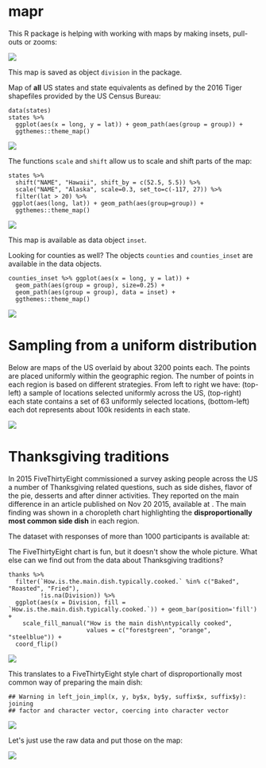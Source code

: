 mapr
====

This R package is helping with working with maps by making insets,
pull-outs or zooms:

![](README_files/figure-markdown_strict/unnamed-chunk-2-1.png)

This map is saved as object `division` in the package.

Map of **all** US states and state equivalents as defined by the 2016
Tiger shapefiles provided by the US Census Bureau:

    data(states)
    states %>% 
      ggplot(aes(x = long, y = lat)) + geom_path(aes(group = group)) +
      ggthemes::theme_map()

![](README_files/figure-markdown_strict/unnamed-chunk-3-1.png)

The functions `scale` and `shift` allow us to scale and shift parts of
the map:

    states %>%
      shift("NAME", "Hawaii", shift_by = c(52.5, 5.5)) %>%
      scale("NAME", "Alaska", scale=0.3, set_to=c(-117, 27)) %>%
      filter(lat > 20) %>%
     ggplot(aes(long, lat)) + geom_path(aes(group=group)) +
      ggthemes::theme_map() 

![](README_files/figure-markdown_strict/unnamed-chunk-5-1.png)

This map is available as data object `inset`.

Looking for counties as well? The objects `counties` and
`counties_inset` are available in the data objects.

    counties_inset %>% ggplot(aes(x = long, y = lat)) +
      geom_path(aes(group = group), size=0.25) +
      geom_path(aes(group = group), data = inset) +
      ggthemes::theme_map() 

![](README_files/figure-markdown_strict/unnamed-chunk-6-1.png)

Sampling from a uniform distribution
====================================

Below are maps of the US overlaid by about 3200 points each. The points
are placed uniformly within the geographic region. The number of points
in each region is based on different strategies. From left to right we
have: (top-left) a sample of locations selected uniformly across the US,
(top-right) each state contains a set of 63 uniformly selected
locations, (bottom-left) each dot represents about 100k residents in
each state.

![](README_files/figure-markdown_strict/unnamed-chunk-7-1.png)

Thanksgiving traditions
=======================

In 2015 FiveThirtyEight commissioned a survey asking people across the
US a number of Thanksgiving related questions, such as side dishes,
flavor of the pie, desserts and after dinner activities. They reported
on the main difference in an article published on Nov 20 2015, available
at
[](http://fivethirtyeight.com/features/heres-what-your-part-of-america-eats-on-thanksgiving/).
The main finding was shown in a choropleth chart highlighting the
**disproportionally most common side dish** in each region.

The dataset with responses of more than 1000 participants is available
at:
[](https://github.com/fivethirtyeight/data/blob/master/thanksgiving-2015/thanksgiving-2015-poll-data.csv)

The FiveThirtyEight chart is fun, but it doesn't show the whole picture.
What else can we find out from the data about Thanksgiving traditions?

    thanks %>% 
      filter(`How.is.the.main.dish.typically.cooked.` %in% c("Baked", "Roasted", "Fried"),
             !is.na(Division)) %>%
      ggplot(aes(x = Division, fill = `How.is.the.main.dish.typically.cooked.`)) + geom_bar(position='fill') +
        scale_fill_manual("How is the main dish\ntypically cooked", 
                          values = c("forestgreen", "orange", "steelblue")) +
      coord_flip()

![](README_files/figure-markdown_strict/unnamed-chunk-9-1.png)

This translates to a FiveThirtyEight style chart of disproportionally
most common way of preparing the main dish:

    ## Warning in left_join_impl(x, y, by$x, by$y, suffix$x, suffix$y): joining
    ## factor and character vector, coercing into character vector

![](README_files/figure-markdown_strict/unnamed-chunk-10-1.png)

Let's just use the raw data and put those on the map:

![](README_files/figure-markdown_strict/unnamed-chunk-11-1.png)
